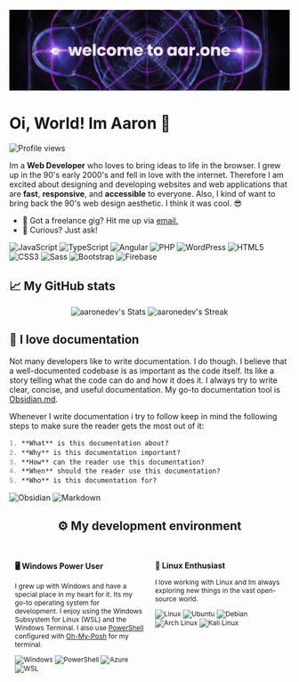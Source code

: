[![header](./banner.png)](https://aar.one)

# Oi, World! Im Aaron 👋

![Profile views](https://komarev.com/ghpvc/?username=ahrwn&label=Profile%20views&color=60598F&style=flat)

Im a **Web Developer** who loves to bring ideas to life in the browser. I grew up in the 90's early 2000's and fell in love with the internet. Therefore I am excited about designing and developing websites and web applications that are **fast**, **responsive**, and **accessible** to everyone. Also, I kind of want to bring back the 90's web design aesthetic. I think it was cool. 😎

* 💼 Got a freelance gig? Hit me up via <a href="mailto:code@aar.one">email.</a>
* 💬 Curious? Just ask!

![JavaScript](https://img.shields.io/badge/-JavaScript-000000?style=flat&logo=javascript&logoColor=#F7DF1E)
![TypeScript](https://img.shields.io/badge/-TypeScript-000000?style=flat&logo=typescript&logoColor=#3178C6)
![Angular](https://img.shields.io/badge/-Angular-000000?style=flat&logo=angular&logoColor=#DD0031)
![PHP](https://img.shields.io/badge/-PHP-000000?style=flat&logo=php&logoColor=#777BB4)
![WordPress](https://img.shields.io/badge/-WordPress-000000?style=flat&logo=wordpress&logoColor=#21759B)
![HTML5](https://img.shields.io/badge/-HTML5-000000?style=flat&logo=html5&logoColor=#E34F26)
![CSS3](https://img.shields.io/badge/-CSS3-000000?style=flat&logo=css3&logoColor=#1572B6)
![Sass](https://img.shields.io/badge/-Sass-000000?style=flat&logo=sass&logoColor=#CC6699)
![Bootstrap](https://img.shields.io/badge/-Bootstrap-000000?style=flat&logo=bootstrap&logoColor=#7952B3)
![Firebase](https://img.shields.io/badge/-Firebase-000000?style=flat&logo=firebase&logoColor=#FFCA28)

## 📈 My GitHub stats

<p align="center">
  <img src="https://github-readme-stats.vercel.app/api?username=aaronedev&theme=material-palenight&show_icons=true&hide_border=true&count_private=true" alt="aaronedev's Stats" height="165">
  <img src="https://github-readme-streak-stats.herokuapp.com/?user=aaronedev&theme=material-palenight&hide_border=true" alt="aaronedev's Streak" height="165">
</p>

## 📃 I love documentation

Not many developers like to write documentation. I do though. I believe that a well-documented codebase is as important as the code itself. Its like a story telling what the code can do and how it does it. I always try to write clear, concise, and useful documentation. My go-to documentation tool is <a href="https://obsidian.md/" target="_blank">Obsidian.md</a>.

Whenever I write documentation i try to follow keep in mind the following steps to make sure the reader gets the most out of it:

```markdown
1. **What** is this documentation about?
2. **Why** is this documentation important?
3. **How** can the reader use this documentation?
4. **When** should the reader use this documentation?
5. **Who** is this documentation for?
```

![Obsidian](https://img.shields.io/badge/-Obsidian-503D4D?style=flat&logo=obsidian&logoColor=#0078D6)
![Markdown](https://img.shields.io/badge/-Markdown-000000?style=flat&logo=markdown&logoColor=#000000)

## <p align="center">⚙️ My development environment </p>

<div style="display: flex; justify-content: center; font-size: 12px;">

<div style="flex: 1; padding: 10px;">

### 🖥️ Windows Power User
  
I grew up with Windows and have a special place in my heart for it. Its my go-to operating system for development. I enjoy using the Windows Subsystem for Linux (WSL) and the Windows Terminal. I also use <a href="https://docs.microsoft.com/en-us/powershell/" target="_blank">PowerShell</a> configured with <a href="https://ohmyposh.dev/" target="_blank">Oh-My-Posh</a> for my terminal.
  
![Windows](https://img.shields.io/badge/-Windows-503D4D?style=flat&logo=windows&logoColor=#0078D6)
![PowerShell](https://img.shields.io/badge/-PowerShell-000000?style=flat&logo=powershell&logoColor=#5391FE)
![Azure](https://img.shields.io/badge/-Azure-000000?style=flat&logo=microsoft-azure&logoColor=#0078D4)
![WSL](https://img.shields.io/badge/-WSL-000000?style=flat&logo=windows-subsystem-for-linux&logoColor=#FCC624)

</div>

<div style="flex: 1; padding: 10px;">

### 🐧 Linux Enthusiast
  
I love working with Linux and Im always exploring new things in the vast open-source world.
  
![Linux](https://img.shields.io/badge/-Linux-000000?style=flat&logo=linux&logoColor=#FCC624)
![Ubuntu](https://img.shields.io/badge/-Ubuntu-000000?style=flat&logo=ubuntu&logoColor=#E95420)
![Debian](https://img.shields.io/badge/-Debian-000000?style=flat&logo=debian&logoColor=#A81D33)
![Arch Linux](https://img.shields.io/badge/-Arch%20Linux-000000?style=flat&logo=arch-linux&logoColor=#1793D1)
![Kali Linux](https://img.shields.io/badge/-Kali%20Linux-000000?style=flat&logo=kali-linux&logoColor=#557C94)

</div>

</div>

